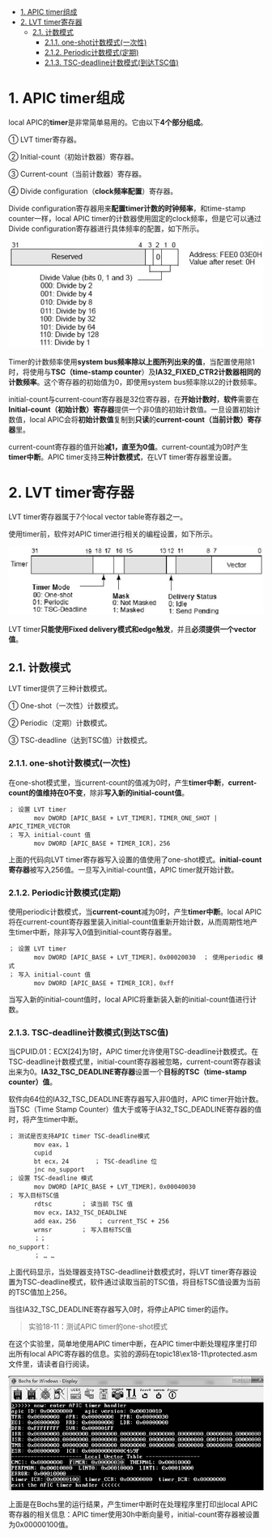 
<!-- @import "[TOC]" {cmd="toc" depthFrom=1 depthTo=6 orderedList=false} -->

<!-- code_chunk_output -->

- [1. APIC timer组成](#1-apic-timer组成)
- [2. LVT timer寄存器](#2-lvt-timer寄存器)
  - [2.1. 计数模式](#21-计数模式)
    - [2.1.1. one-shot计数模式(一次性)](#211-one-shot计数模式一次性)
    - [2.1.2. Periodic计数模式(定期)](#212-periodic计数模式定期)
    - [2.1.3. TSC-deadline计数模式(到达TSC值)](#213-tsc-deadline计数模式到达tsc值)

<!-- /code_chunk_output -->

# 1. APIC timer组成

local APIC的**timer**是非常简单易用的。它由以下**4个部分组成**。

① LVT timer寄存器。

② Initial\-count（初始计数器）寄存器。

③ Current\-count（当前计数器）寄存器。

④ Divide configuration（**clock频率配置**）寄存器。

Divide configuration寄存器用来**配置timer计数的时钟频率**，和time\-stamp counter一样，local APIC timer的计数器使用固定的clock频率，但是它可以通过Divide configuration寄存器进行具体频率的配置，如下所示。

![config](./images/62.png)

Timer的计数频率使用**system bus频率除以上图所列出来的值**，当配置使用除1时，将使用与**TSC（time\-stamp counter**）及**IA32\_FIXED\_CTR2计数器相同的计数频率**。这个寄存器的初始值为0，即使用system bus频率除以2的计数频率。

initial\-count与current\-count寄存器是32位寄存器，在**开始计数时**，**软件**需要在**Initial\-count（初始计数）寄存器**提供一个非0值的初始计数值。一旦设置初始计数值，local APIC会将**初始计数值**复制到**只读**的**current\-count（当前计数）寄存器**里。

current\-count寄存器的值开始**减1，直至为0值**。current\-count减为0时产生**timer中断**。APIC timer支持**三种计数模式**，在LVT timer寄存器里设置。

# 2. LVT timer寄存器

LVT timer寄存器属于7个local vector table寄存器之一。

使用timer前，软件对APIC timer进行相关的编程设置，如下所示。

![config](./images/63.png)

LVT timer**只能使用Fixed delivery模式和edge触发**，并且**必须提供一个vector值**。

## 2.1. 计数模式

LVT timer提供了三种计数模式。

① One\-shot（一次性）计数模式。

② Periodic（定期）计数模式。

③ TSC\-deadline（达到TSC值）计数模式。

### 2.1.1. one-shot计数模式(一次性)

在one\-shot模式里，当current\-count的值减为0时，产生**timer中断**，**current\-count的值维持在0不变**，除非**写入新的initial\-count值**。

```x86asm
； 设置 LVT timer
       mov DWORD [APIC_BASE + LVT_TIMER]，TIMER_ONE_SHOT | APIC_TIMER_VECTOR
； 写入 initial-count 值
       mov DWORD [APIC_BASE + TIMER_ICR]，256
```

上面的代码向LVT timer寄存器写入设置的值使用了one\-shot模式。**initial\-count寄存器**被写入256值。一旦写入initial\-count值，APIC timer就开始计数。

### 2.1.2. Periodic计数模式(定期)

使用periodic计数模式，当**current\-count**减为0时，产生**timer中断**。local APIC将在current\-count寄存器里装入initial\-count值重新开始计数，从而周期性地产生timer中断，除非写入0值到initial\-count寄存器里。

```x86asm
； 设置 LVT timer
       mov DWORD [APIC_BASE + LVT_TIMER]，0x00020030  ； 使用periodic 模式
； 写入 initial-count 值
       mov DWORD [APIC_BASE + TIMER_ICR]，0xff
```

当写入新的initial\-count值时，local APIC将重新装入新的initial\-count值进行计数。

### 2.1.3. TSC-deadline计数模式(到达TSC值)

当CPUID.01：ECX[24]为1时，APIC timer允许使用TSC\-deadline计数模式。在TSC\-deadline计数模式里，initial\-count寄存器被忽略，current\-count寄存器读出来为0。**IA32\_TSC\_DEADLINE寄存器**设置一个**目标的TSC（time\-stamp counter）值**。

软件向64位的IA32\_TSC\_DEADLINE寄存器写入非0值时，APIC timer开始计数。当TSC（Time Stamp Counter）值大于或等于IA32\_TSC\_DEADLINE寄存器的值时，将产生timer中断。

```x86asm
； 测试是否支持APIC timer TSC-deadline模式
       mov eax，1
       cupid
       bt ecx，24       ； TSC-deadline 位
       jnc no_support
； 设置 TSC-deadline 模式
       mov DWORD [APIC_BASE + LVT_TIMER]，0x00040030
； 写入目标TSC值
       rdtsc        ； 读当前 TSC 值
       mov ecx，IA32_TSC_DEADLINE
       add eax，256      ； current_TSC + 256
       wrmsr        ； 写入目标TSC值
       ；；
no_support：
       ； … …
```
上面代码显示，当处理器支持TSC\-deadline计数模式时，将LVT timer寄存器设置为TSC-deadline模式，软件通过读取当前的TSC值，将目标TSC值设置为当前的TSC值加上256。

当往IA32\_TSC\_DEADLINE寄存器写入0时，将停止APIC timer的运作。

>实验18-11：测试APIC timer的one-shot模式

在这个实验里，简单地使用APIC timer中断，在APIC timer中断处理程序里打印出所有local APIC寄存器的信息。实验的源码在topic18\ex18-11\protected.asm文件里，请读者自行阅读。

![config](./images/64.png)

上面是在Bochs里的运行结果，产生timer中断时在处理程序里打印出local APIC寄存器的相关信息：APIC timer使用30h中断向量号，initial\-count寄存器被设置为0x00000100值。